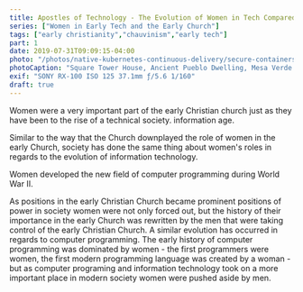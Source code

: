 ```yaml
---
title: Apostles of Technology - The Evolution of Women in Tech Compared to Women in the Early Christian Church
series: ["Women in Early Tech and the Early Church"]
tags: ["early christianity","chauvinism","early tech"]
part: 1
date: 2019-07-31T09:09:15-04:00
photo: "/photos/native-kubernetes-continuous-delivery/secure-containers.jpg"
photoCaption: "Square Tower House, Ancient Pueblo Dwelling, Mesa Verde National Park, CO<br>Photograph by Kurt Madel ©2019"
exif: "SONY RX-100 ISO 125 37.1mm ƒ/5.6 1/160"
draft: true
---
```

Women were a very important part of the early Christian church just as they have been to the rise of a technical society. information age.


Similar to the way that the Church downplayed the role of women in the early Church, society has done the same thing about women's roles in regards to the evolution of information technology.

Women developed the new field of computer programming during World War II.


As positions in the early Christian Church became prominent positions of power in society women were not only forced out, but the history of their importance in the early Church was rewritten by the men that were taking control of the early Christian Church. A similar evolution has occurred in regards to computer programming. The early history of computer programming was dominated by women - the first programmers were women, the first modern programming language was created by a woman - but as computer programing and information technology took on a more important place in modern society women were pushed aside by men.

